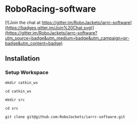 # RoboRacing-software

[![Join the chat at https://gitter.im/RoboJackets/iarrc-software](https://badges.gitter.im/Join%20Chat.svg)](https://gitter.im/RoboJackets/iarrc-software?utm_source=badge&utm_medium=badge&utm_campaign=pr-badge&utm_content=badge)

## Installation

### Setup Workspace

`mkdir catkin_ws`

`cd catkin_ws`

`mkdir src`

`cd src`

`git clone git@github.com:RoboJackets/iarrc-software.git`
